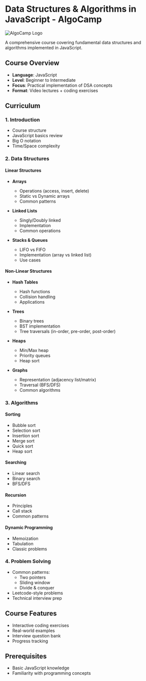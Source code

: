# Data Structures & Algorithms in JavaScript - AlgoCamp

![AlgoCamp Logo](https://courses.algocamp.io/static/media/logo.5f5d3d63.svg)

A comprehensive course covering fundamental data structures and algorithms implemented in JavaScript.

## Course Overview
- **Language**: JavaScript
- **Level**: Beginner to Intermediate
- **Focus**: Practical implementation of DSA concepts
- **Format**: Video lectures + coding exercises

## Curriculum

### 1. Introduction
- Course structure
- JavaScript basics review
- Big O notation
- Time/Space complexity

### 2. Data Structures

#### Linear Structures
- **Arrays**
  - Operations (access, insert, delete)
  - Static vs Dynamic arrays
  - Common patterns
  
- **Linked Lists**
  - Singly/Doubly linked
  - Implementation
  - Common operations

- **Stacks & Queues**
  - LIFO vs FIFO
  - Implementation (array vs linked list)
  - Use cases

#### Non-Linear Structures
- **Hash Tables**
  - Hash functions
  - Collision handling
  - Applications

- **Trees**
  - Binary trees
  - BST implementation
  - Tree traversals (in-order, pre-order, post-order)

- **Heaps**
  - Min/Max heap
  - Priority queues
  - Heap sort

- **Graphs**
  - Representation (adjacency list/matrix)
  - Traversal (BFS/DFS)
  - Common algorithms

### 3. Algorithms

#### Sorting
- Bubble sort
- Selection sort
- Insertion sort
- Merge sort
- Quick sort
- Heap sort

#### Searching
- Linear search
- Binary search
- BFS/DFS

#### Recursion
- Principles
- Call stack
- Common patterns

#### Dynamic Programming
- Memoization
- Tabulation
- Classic problems

### 4. Problem Solving
- Common patterns:
  - Two pointers
  - Sliding window
  - Divide & conquer
- Leetcode-style problems
- Technical interview prep

## Course Features
- Interactive coding exercises
- Real-world examples
- Interview question bank
- Progress tracking

## Prerequisites
- Basic JavaScript knowledge
- Familiarity with programming concepts

